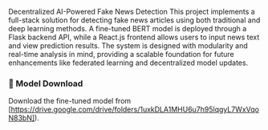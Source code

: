 ﻿Decentralized AI-Powered Fake News Detection
This project implements a full-stack solution for detecting fake news articles using both traditional and deep learning methods. A fine-tuned BERT model is deployed through a Flask backend API, while a React.js frontend allows users to input news text and view prediction results. The system is designed with modularity and real-time analysis in mind, providing a scalable foundation for future enhancements like federated learning and decentralized model updates.

### 🔗 Model Download
Download the fine-tuned model from [https://drive.google.com/drive/folders/1uxkDLA1MHU6u7h95lqgyL7WxVqoN83bN]).
